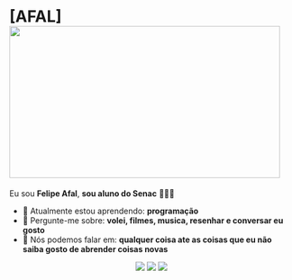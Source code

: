 # [AFAL] <img src="https://media2.giphy.com/media/v1.Y2lkPTc5MGI3NjExNXlxYmpsemV6dnpyY3B5ajk1ZjMzNTZnamw1YmN0NGlkOXNvYTJnYiZlcD12MV9pbnRlcm5hbF9naWZfYnlfaWQmY3Q9Zw/Ul9NKXWx2X57jMgQg7/giphy.gif" width="480px" height="270px">

Eu sou <strong>Felipe Afal</strong>, <strong>sou aluno do Senac</strong> 👨🏻‍💻 

- 🚀 Atualmente estou aprendendo: <strong>programação</strong> 
- 💬 Pergunte-me sobre: <strong>volei, filmes, musica, resenhar e conversar eu gosto</strong>
- 📣 Nós podemos falar em: <strong>qualquer coisa ate as coisas que eu não saiba gosto de abrender coisas novas</strong>

<div align="center">

  <a href="#" alt="Gmail">
    <img src="https://img.shields.io/badge/-Gmail-FF0000?style=flat-square&labelColor=FF0000&logo=gmail&logoColor=white&link=LINK-DO-SEU-EMAIL"/></a>

  <a href="#" alt="Linkedin">
    <img src="https://img.shields.io/badge/-Linkedin-0e76a8?style=flat-square&logo=Linkedin&logoColor=white&link=LINK-DO-SEU-LINKEDIN" /></a>

  <a href="#" alt="Instagram">
    <img src="https://img.shields.io/badge/-Instagram-DF0174?style=flat-square&labelColor=DF0174&logo=instagram&logoColor=white&link=LINK-DO-SEU-INSTAGRAM"/></a>

</div>
